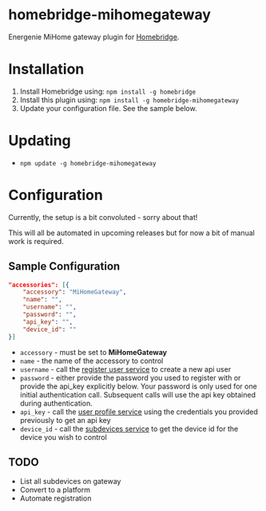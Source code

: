 # homebridge-mihomegateway

Energenie MiHome gateway plugin for [Homebridge](https://github.com/nfarina/homebridge).

# Installation

1. Install Homebridge using: `npm install -g homebridge`
2. Install this plugin using: `npm install -g homebridge-mihomegateway`
3. Update your configuration file. See the sample below.

# Updating

- `npm update -g homebridge-mihomegateway`

# Configuration

Currently, the setup is a bit convoluted - sorry about that!

This will all be automated in upcoming releases but for now a bit of manual work is required.

## Sample Configuration

```json
"accessories": [{
    "accessory": "MiHomeGateway",
    "name": "",
    "username": "",
    "password": "",
    "api_key": "",
    "device_id": ""
}]
```
- `accessory` - must be set to **MiHomeGateway**
- `name` - the name of the accessory to control
- `username` - call the [register user service](https://mihome4u.co.uk/docs/api-documentation/users-api/sign-up-a-new-user) to create a new api user
- `password` - either provide the password you used to register with or provide the api_key explicitly below. Your password is only used for one initial authentication call. Subsequent calls will use the api key obtained during authentication.
- `api_key` - call the [user profile service](https://mihome4u.co.uk/docs/api-documentation/users-api/fetch-user-profile) using the credentials you provided previously to get an api key
- `device_id` - call the [subdevices service](https://mihome4u.co.uk/docs/api-documentation/subdevices-api/list-all-subdevices) to get the device id for the device you wish to control


## TODO
- List all subdevices on gateway
- Convert to a platform
- Automate registration
